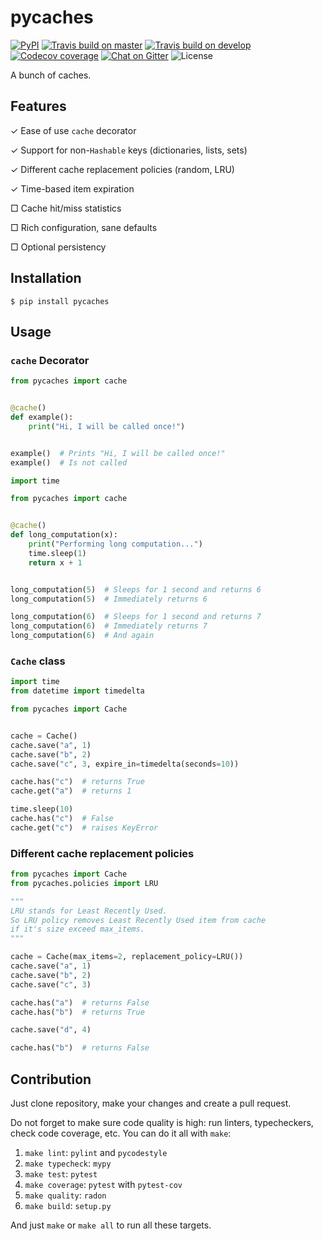 # pycaches

[![PyPI](https://img.shields.io/pypi/v/pycaches?style=flat-square)](https://pypi.org/project/pycaches/)
[![Travis build on master](https://img.shields.io/travis/codingjerk/pycaches/master?style=flat-square)](https://travis-ci.org/github/codingjerk/pycaches)
[![Travis build on develop](https://img.shields.io/travis/codingjerk/pycaches/develop?label=develop&style=flat-square)](https://travis-ci.org/github/codingjerk/pycaches)
[![Codecov coverage](https://img.shields.io/codecov/c/gh/codingjerk/pycaches/develop?token=VHP5IBJTDJ&style=flat-square)](https://codecov.io/gh/codingjerk/pycaches/)
[![Chat on Gitter](https://img.shields.io/gitter/room/codingjerk/pycaches?style=flat-square)](https://gitter.im/codingjerk/pycaches)
![License](https://img.shields.io/pypi/l/pycaches?style=flat-square)

A bunch of caches.

## Features

✓ Ease of use `cache` decorator

✓ Support for non-`Hashable` keys (dictionaries, lists, sets)

✓ Different cache replacement policies (random, LRU)

✓ Time-based item expiration

□ Cache hit/miss statistics

□ Rich configuration, sane defaults

□ Optional persistency

## Installation

`$ pip install pycaches`

## Usage

### `cache` Decorator

```python
from pycaches import cache


@cache()
def example():
    print("Hi, I will be called once!")


example()  # Prints "Hi, I will be called once!"
example()  # Is not called
```

```python
import time

from pycaches import cache


@cache()
def long_computation(x):
    print("Performing long computation...")
    time.sleep(1)
    return x + 1


long_computation(5)  # Sleeps for 1 second and returns 6
long_computation(5)  # Immediately returns 6

long_computation(6)  # Sleeps for 1 second and returns 7
long_computation(6)  # Immediately returns 7
long_computation(6)  # And again
```

### `Cache` class

```python
import time
from datetime import timedelta

from pycaches import Cache


cache = Cache()
cache.save("a", 1)
cache.save("b", 2)
cache.save("c", 3, expire_in=timedelta(seconds=10))

cache.has("c")  # returns True
cache.get("a")  # returns 1

time.sleep(10)
cache.has("c")  # False
cache.get("c")  # raises KeyError
```

### Different cache replacement policies

```python
from pycaches import Cache
from pycaches.policies import LRU

"""
LRU stands for Least Recently Used.
So LRU policy removes Least Recently Used item from cache
if it's size exceed max_items.
"""

cache = Cache(max_items=2, replacement_policy=LRU())
cache.save("a", 1)
cache.save("b", 2)
cache.save("c", 3)

cache.has("a")  # returns False
cache.has("b")  # returns True

cache.save("d", 4)

cache.has("b")  # returns False
```

## Contribution

Just clone repository, make your changes and create a pull request.

Do not forget to make sure code quality is high: run linters, typecheckers, check code coverage, etc. You can do it all with `make`:

1. `make lint`: `pylint` and `pycodestyle`
1. `make typecheck`: `mypy`
1. `make test`: `pytest`
1. `make coverage`: `pytest` with `pytest-cov`
1. `make quality`: `radon`
1. `make build`: `setup.py`

And just `make` or `make all` to run all these targets.
